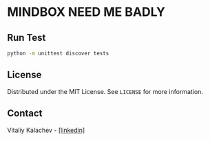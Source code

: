 # MINDBOX NEED ME BADLY

## Run Test

```sh
python -m unittest discover tests
```
## License

Distributed under the MIT License. See `LICENSE` for more information.

## Contact

Vitaliy Kalachev - <a href="https://www.linkedin.com/in/vitaliy-kalachev/">[linkedin]</a>
